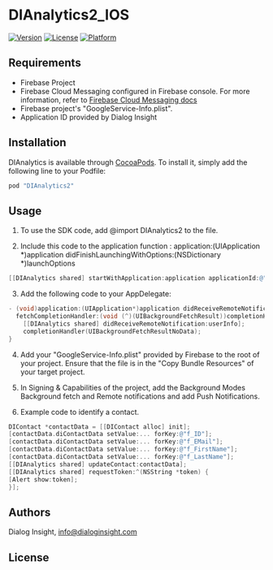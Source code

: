 # DIAnalytics2_IOS

[![Version](https://img.shields.io/cocoapods/v/DIAnalytics.svg?style=flat)](http://cocoapods.org/pods/DIAnalytics2)
[![License](https://img.shields.io/cocoapods/l/DIAnalytics.svg?style=flat)](http://cocoapods.org/pods/DIAnalytics2)
[![Platform](https://img.shields.io/cocoapods/p/DIAnalytics.svg?style=flat)](http://cocoapods.org/pods/DIAnalytics2)

## Requirements

- Firebase Project
- Firebase Cloud Messaging configured in Firebase console. For more information, refer to [Firebase Cloud Messaging docs][1]
- Firebase project's "GoogleService-Info.plist".
- Application ID provided by Dialog Insight

## Installation

DIAnalytics is available through [CocoaPods](http://cocoapods.org). To install
it, simply add the following line to your Podfile:

```ruby
pod "DIAnalytics2"
```

## Usage

1. To use the SDK code, add @import DIAnalytics2 to the file.

2. Include this code to the application function :
   application:(UIApplication *)application didFinishLaunchingWithOptions:(NSDictionary *)launchOptions
   
```objective-c
[[DIAnalytics shared] startWithApplication:application applicationId:@"..."]
```

3. Add the following code to your AppDelegate:

```objective-c
- (void)application:(UIApplication*)application didReceiveRemoteNotification:(NSDictionary*)userInfo
  fetchCompletionHandler:(void (^)(UIBackgroundFetchResult))completionHandler {
    [[DIAnalytics shared] didReceiveRemoteNotification:userInfo];
    completionHandler(UIBackgroundFetchResultNoData);
}
```

4. Add your "GoogleService-Info.plist" provided by Firebase to the root of your project. Ensure that the file is in the "Copy Bundle Resources" of your target project.

5. In Signing & Capabilities of the project, add the Background Modes Background fetch and
Remote notifications and add Push Notifications.

6. Example code to identify a contact.

```objective-c
DIContact *contactData = [[DIContact alloc] init];
[contactData.diContactData setValue:... forKey:@"f_ID"];
[contactData.diContactData setValue:... forKey:@"f_EMail"];
[contactData.diContactData setValue:... forKey:@"f_FirstName"];
[contactData.diContactData setValue:... forKey:@"f_LastName"];
[[DIAnalytics shared] updateContact:contactData];
[[DIAnalytics shared] requestToken:^(NSString *token) {
[Alert show:token];
}];
```
## Authors

Dialog Insight, info@dialoginsight.com

## License

[1]: https://firebase.google.com/docs/cloud-messaging/
[2]: https://support.dialoginsight.com/en/support/solutions/articles/1000249331-defining-project-fields
